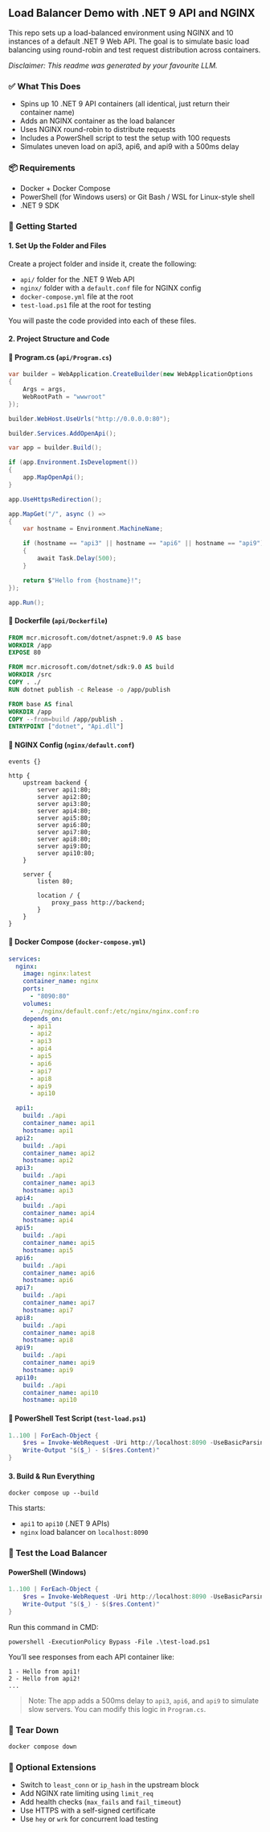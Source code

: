 ## Load Balancer Demo with .NET 9 API and NGINX

This repo sets up a load-balanced environment using NGINX and 10 instances of a default .NET 9 Web API. The goal is to simulate basic load balancing using round-robin and test request distribution across containers.

*_Disclaimer: This readme was generated by your favourite LLM._*
### ✅ What This Does
- Spins up 10 .NET 9 API containers (all identical, just return their container name)
- Adds an NGINX container as the load balancer
- Uses NGINX round-robin to distribute requests
- Includes a PowerShell script to test the setup with 100 requests
- Simulates uneven load on api3, api6, and api9 with a 500ms delay

### 📦 Requirements

- Docker + Docker Compose
- PowerShell (for Windows users) or Git Bash / WSL for Linux-style shell
- .NET 9 SDK

### 🚀 Getting Started

#### 1. Set Up the Folder and Files
Create a project folder and inside it, create the following:
- `api/` folder for the .NET 9 Web API
- `nginx/` folder with a `default.conf` file for NGINX config
- `docker-compose.yml` file at the root
- `test-load.ps1` file at the root for testing

You will paste the code provided into each of these files.

#### 2. Project Structure and Code

#### 🔹 Program.cs (`api/Program.cs`)
```csharp
var builder = WebApplication.CreateBuilder(new WebApplicationOptions
{
    Args = args,
    WebRootPath = "wwwroot"
});

builder.WebHost.UseUrls("http://0.0.0.0:80");

builder.Services.AddOpenApi();

var app = builder.Build();

if (app.Environment.IsDevelopment())
{
    app.MapOpenApi();
}

app.UseHttpsRedirection();

app.MapGet("/", async () =>
{
    var hostname = Environment.MachineName;

    if (hostname == "api3" || hostname == "api6" || hostname == "api9")
    {
        await Task.Delay(500);
    }

    return $"Hello from {hostname}!";
});

app.Run();
```
#### 🔹 Dockerfile (`api/Dockerfile`)
```dockerfile
FROM mcr.microsoft.com/dotnet/aspnet:9.0 AS base
WORKDIR /app
EXPOSE 80

FROM mcr.microsoft.com/dotnet/sdk:9.0 AS build
WORKDIR /src
COPY . ./
RUN dotnet publish -c Release -o /app/publish

FROM base AS final
WORKDIR /app
COPY --from=build /app/publish .
ENTRYPOINT ["dotnet", "Api.dll"]
```

#### 🔹 NGINX Config (`nginx/default.conf`)
```nginx
events {}

http {
    upstream backend {
        server api1:80;
        server api2:80;
        server api3:80;
        server api4:80;
        server api5:80;
        server api6:80;
        server api7:80;
        server api8:80;
        server api9:80;
        server api10:80;
    }

    server {
        listen 80;

        location / {
            proxy_pass http://backend;
        }
    }
}
```
#### 🔹 Docker Compose (`docker-compose.yml`)
```yaml
services:
  nginx:
    image: nginx:latest
    container_name: nginx
    ports:
      - "8090:80"
    volumes:
      - ./nginx/default.conf:/etc/nginx/nginx.conf:ro
    depends_on:
      - api1
      - api2
      - api3
      - api4
      - api5
      - api6
      - api7
      - api8
      - api9
      - api10

  api1:
    build: ./api
    container_name: api1
    hostname: api1
  api2:
    build: ./api
    container_name: api2
    hostname: api2
  api3:
    build: ./api
    container_name: api3
    hostname: api3
  api4:
    build: ./api
    container_name: api4
    hostname: api4
  api5:
    build: ./api
    container_name: api5
    hostname: api5
  api6:
    build: ./api
    container_name: api6
    hostname: api6
  api7:
    build: ./api
    container_name: api7
    hostname: api7
  api8:
    build: ./api
    container_name: api8
    hostname: api8
  api9:
    build: ./api
    container_name: api9
    hostname: api9
  api10:
    build: ./api
    container_name: api10
    hostname: api10
```
#### 🔹 PowerShell Test Script (`test-load.ps1`)
```powershell
1..100 | ForEach-Object {
    $res = Invoke-WebRequest -Uri http://localhost:8090 -UseBasicParsing
    Write-Output "$($_) - $($res.Content)"
}
```

#### 3. Build & Run Everything

```
docker compose up --build
```

This starts:
- `api1` to `api10` (.NET 9 APIs)
- `nginx` load balancer on `localhost:8090`

### 🧪 Test the Load Balancer

#### PowerShell (Windows)
```powershell
1..100 | ForEach-Object {
    $res = Invoke-WebRequest -Uri http://localhost:8090 -UseBasicParsing
    Write-Output "$($_) - $($res.Content)"
}
```
Run this command in CMD:
```
powershell -ExecutionPolicy Bypass -File .\test-load.ps1
```

You’ll see responses from each API container like:
```
1 - Hello from api1!
2 - Hello from api2!
...
```

> Note: The app adds a 500ms delay to `api3`, `api6`, and `api9` to simulate slow servers. You can modify this logic in `Program.cs`.

### 🧼 Tear Down
```bash
docker compose down
```

### 📍 Optional Extensions
- Switch to `least_conn` or `ip_hash` in the upstream block
- Add NGINX rate limiting using `limit_req`
- Add health checks (`max_fails` and `fail_timeout`)
- Use HTTPS with a self-signed certificate
- Use `hey` or `wrk` for concurrent load testing

